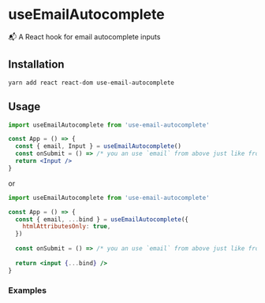 # useEmailAutocomplete
📬 A React hook for email autocomplete inputs

Installation
------------

```shell
yarn add react react-dom use-email-autocomplete
```

Usage
-----

```jsx
import useEmailAutocomplete from 'use-email-autocomplete'

const App = () => {
  const { email, Input } = useEmailAutocomplete()
  const onSubmit = () => /* you an use `email` from above just like from `state` */
  return <Input />
}
```
or
```jsx
import useEmailAutocomplete from 'use-email-autocomplete'

const App = () => {
  const { email, ...bind } = useEmailAutocomplete({
    htmlAttributesOnly: true,
  })
  
  const onSubmit = () => /* you an use `email` from above just like from `state` */
  
  return <input {...bind} />
}
```

### Examples
